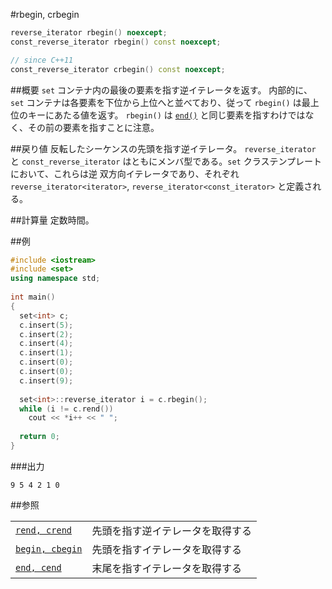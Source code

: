 #rbegin, crbegin
```cpp
reverse_iterator rbegin() noexcept;
const_reverse_iterator rbegin() const noexcept;

// since C++11
const_reverse_iterator crbegin() const noexcept;
```


##概要
`set` コンテナ内の最後の要素を指す逆イテレータを返す。 
内部的に、`set` コンテナは各要素を下位から上位へと並べており、従って `rbegin()` は最上位のキーにあたる値を返す。 
`rbegin()` は [`end()`](./end.md) と同じ要素を指すわけではなく、その前の要素を指すことに注意。


##戻り値
反転したシーケンスの先頭を指す逆イテレータ。 
`reverse_iterator` と `const_reverse_iterator` はともにメンバ型である。`set` クラステンプレートにおいて、これらは逆 双方向イテレータであり、それぞれ `reverse_iterator<iterator>`, `reverse_iterator<const_iterator>` と定義される。


##計算量
定数時間。


##例
```cpp
#include <iostream>
#include <set>
using namespace std;
 
int main()
{
  set<int> c;
  c.insert(5);
  c.insert(2);
  c.insert(4);
  c.insert(1);
  c.insert(0);
  c.insert(0);
  c.insert(9);
 
  set<int>::reverse_iterator i = c.rbegin();
  while (i != c.rend())
    cout << *i++ << " ";
  
  return 0;
}
```

###出力
```
9 5 4 2 1 0 
```

##参照

| | |
|---------------------------------------------------------------------------------------------|--------------------------------------------------|
| [`rend, crend`](./rend.md) | 先頭を指す逆イテレータを取得する |
| [`begin, cbegin`](./begin.md) | 先頭を指すイテレータを取得する |
| [`end, cend`](./end.md) | 末尾を指すイテレータを取得する |


